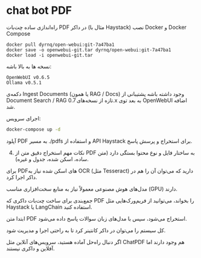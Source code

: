 # chat bot PDF

راه‌اندازی ساده چت‌بات PDF در داکر (مثال با Haystack)
نصب Docker و Docker Compose
```
docker pull dyrnq/open-webui:git-7a47ba1
docker save -o openwebui-git.tar dyrnq/open-webui:git-7a47ba1
docker load -i openwebui-git.tar
```

نسخه‌ ها به بالا باشه:
```
OpenWebUI v0.6.5
Ollama v0.5.1
```
 دکمه‌ی Ingest Documents (یا همون RAG / Docs) وجود داشته باشه
پشتیبانی از Document Search / RAG تازه از نسخه‌های 0.7.x به بعد توی OpenWebUI اضافه شد.


اجرای سرویس:

```bash
docker-compose up -d
```

آپلود PDF به مسیر ./pdfs و استفاده از API Haystack برای استخراج و پرسش پاسخ.

4. نکات مهم
استخراج دقیق متن از PDF به ساختار فایل و نوع محتوا بستگی دارد (متن ساده، اسکن شده، جدول و غیره).

برای PDFهای اسکن شده نیاز به OCR (مثل Tesseract) دارید که می‌توان آن را هم در داکر اجرا کرد.

مدل‌های هوش مصنوعی معمولاً نیاز به منابع سخت‌افزاری مناسب (GPU) دارند.

جمع‌بندی
برای ساخت چت‌بات داکری که PDF را بخواند، می‌توانید از فریم‌ورک‌هایی مثل Haystack یا LangChain استفاده کنید.

ابتدا متن PDF استخراج می‌شود، سپس با مدل‌های زبان سوالات پاسخ داده می‌شود.

کل سیستم را می‌توان در داکر کانتینر کرد تا به راحتی اجرا و مدیریت شود.

اگر دنبال راه‌حل آماده هستید، سرویس‌های آنلاین مثل ChatPDF هم وجود دارند اما آفلاین و داکری نیستند.
